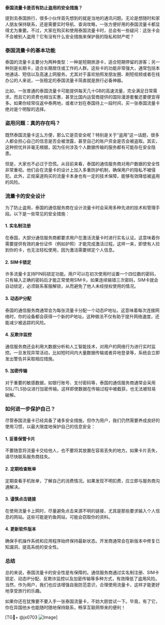 **泰国流量卡是否有防止盗用的安全措施？**

提到去泰国旅行，很多小伙伴首先想到的就是当地的通讯问题。无论是想随时和家人朋友保持联系，还是需要实时导航、查询攻略，一张方便好用的泰国流量卡都显得尤为重要。不过，大家在购买和使用泰国流量卡时，总会有一些疑问：这张卡会不会被别人盗用？它有没有什么安全措施来保护我的隐私和财产呢？

### 泰国流量卡的基本功能

泰国的流量卡主要分为两种类型：一种是短期旅游卡，适合短期停留的游客；另一种则是长期卡，适合长期居住或工作的人群。这些卡的功能非常强大，通常包括本地通话、短信以及高速上网服务。尤其对于喜欢拍照发朋友圈、刷短视频或者在线办公的人来说，一张稳定的泰国流量卡简直就是旅行必备神器。

比如，一张普通的泰国流量卡可能提供每天几十GB的高速流量，完全满足日常需求。而且它的资费也相当实惠，甚至比国内运营商提供的国际漫游套餐还要便宜得多。如果你经常往返中泰两地，或者计划在泰国待上一段时间，买一张泰国流量卡绝对是个明智的选择。

### 盗用问题：真的存在吗？

既然泰国流量卡这么方便，那么它是否安全呢？特别是关于“盗用”这一话题，很多人都会担心自己的信息是否会被泄露，甚至自己的账户资金是否会被盗取。其实，这种担忧并非毫无根据，因为任何涉及个人数据传输的服务都有可能存在安全隐患。

但是，大家也不必过于恐慌。从目前来看，泰国的通信服务商对用户数据的安全性非常重视。他们会在流量卡的设计上加入多重防护机制，确保用户的隐私不被侵犯。此外，正规渠道购买的流量卡本身也有一定的技术保障，能够有效降低被盗用的风险。

### 流量卡的安全设计

为了防止盗用，泰国的通信服务商在设计流量卡时会采用多种先进的技术和管理手段。以下是一些常见的安全措施：

#### 1. **实名制注册**
   在泰国，大部分通信服务商都要求用户在激活流量卡时进行实名认证。这意味着你需要提供有效的身份证件（例如护照）才能完成激活过程。这样一来，即使有人捡到你的卡，也无法轻松使用，因为激活需要绑定个人信息。

#### 2. **SIM卡锁定**
   许多流量卡支持PIN码锁定功能。用户可以在初次使用时设置一个四位数的密码，只有输入正确的密码后才能正常使用SIM卡。如果连续输错三次密码，SIM卡就会自动锁定，必须联系客服解锁，从而避免了他人未经授权使用的情况。

#### 3. **动态IP分配**
   泰国的通信服务商通常会为每张流量卡分配一个动态IP地址。这意味着每次连接网络时，你的设备都会获得一个新的IP地址。这种做法不仅有助于提升网络速度，还能减少被追踪的风险。

#### 4. **反欺诈监控**
   通信服务商还会利用大数据分析和人工智能技术，对用户的网络行为进行实时监控。一旦发现异常活动，比如短时间内大量数据传输或者异地登录等，系统会立即发出警告并采取相应措施。

#### 5. **加密传输**
   对于重要的敏感数据，如银行账号、支付密码等，泰国的通信服务商通常会采用SSL/TLS协议进行加密传输。这样即使数据在传输过程中被截获，也无法被轻易破解。

### 如何进一步保护自己？

尽管泰国流量卡已经具备了诸多安全措施，但作为用户，我们仍然需要养成良好的使用习惯，以最大限度地保护自己的信息安全：

#### 1. **妥善保管卡片**
   不要随意将流量卡交给他人，也不要将其放置在容易丢失的地方。如果卡片丢失，请尽快联系服务商挂失。

#### 2. **定期检查账单**
   定期查看手机账单，了解自己的消费情况。如果发现不明扣费，应立即与服务商沟通解决。

#### 3. **谨慎点击链接**
   在使用流量卡上网时，尽量避免点击来源不明的链接，尤其是那些要求输入个人信息的网站。这些可能是钓鱼网站，可能会窃取你的资料。

#### 4. **更新软件版本**
   确保手机操作系统和应用程序始终保持最新状态。开发商通常会在新版本中修复已知漏洞，提高系统的安全性。

### 总结

总的来说，泰国流量卡的安全性是有保障的。通信服务商通过实名制注册、SIM卡锁定、动态IP分配、反欺诈监控以及加密传输等多种方式，有效降低了盗用风险。当然，作为用户，我们也应该增强自我防范意识，合理使用流量卡，这样才能更好地享受旅行的乐趣。

如果你还在犹豫要不要入手一张泰国流量卡，不妨大胆尝试一下。毕竟，有了它，你在异国他乡也能随时随地保持联系，畅享互联网带来的便利！

[TG💪+ @jx0703 ![Image](https://github.com/user-attachments/assets/dbca1d08-cadb-493c-b0ec-ad6f7a83f270)]